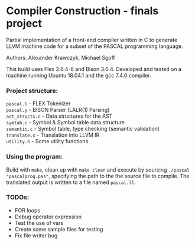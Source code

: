 # Compiler Construction - finals project
Partial implementation of a front-end compiler written in C to generate LLVM machine code for a subset of the PASCAL programming language.

Authors: Alexander Krawczyk, Michael Sgoff

This build uses Flex 2.6.4-6 and Bison 3.0.4. Developed and tested on a machine running Ubuntu 18.04.1 and the gcc 7.4.0 compiler.

### Project structure:
`pascal.l`         - FLEX Tokenizer \
`pascal.y`         - BISON Parser (LALR(1) Parsing) \
`ast_structs.c`    - Data structures for the AST \
`symtab.c`         - Symbol & Symbol table data structure \
`semantic.c`       - Symbol table, type checking (semantic validation) \
`translate.c`      - Translation into LLVM IR \
`utility.h`        - Some utility functions

### Using the program:
Build with `make`, clean up with `make clean` and execute by sourcing `./pascal "pascalprog.pas"`, specifying the path to the the source file to compile. The translated output is written to a file named `pascal.ll`.

### TODOs:
* FOR loops
* Debug operator expression
* Test the use of vars
* Create some sample files for testing
* Fix file writer bug
